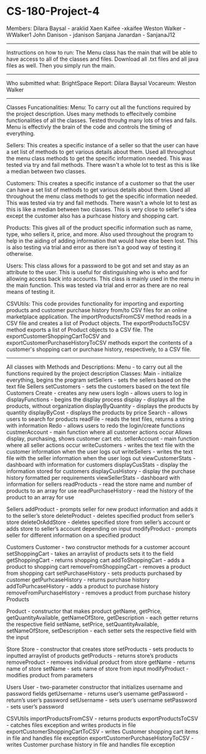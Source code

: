 # CS-180-Project-4

Members:
Dilara Baysal - araklid
Xaen Kaifee -xkaifee
Weston Walker - WWalker1
John Danison - jdanison
Sanjana Janardan - SanjanaJ12

---------------------------------------------------------------------------------------------------------------------------

Instructions on how to run:
The Menu class has the main that will be able to have access to all of the classes and files. Download all .txt files and all java files as well. Then you simply run the main.

---------------------------------------------------------------------------------------------------------------------------

Who submitted what:
BrightSpace Report: Dilara Baysal
Vocareum: Weston Walker

---------------------------------------------------------------------------------------------------------------------------

Classes Funcationalities:
Menu:
To carry out all the functions required by the project description. Uses many methods to effecitvely combine functionalities of all the classes. Tested throuhg many lots of tries and fails. Menu is effectivly the brain of the code and controls the timing of everything.


Sellers:
This creates a specific instance of a seller so that the user can have a set list of methods to get various details about them. Used all throughout the menu class methods to get the specific information needed. This was tested via try and fail methods. There wasn't a whole lot to test as this is like a median between two classes.

  
Customers:
This creates a specific instance of a customer so that the user can have a set list of methods to get various details about them. Used all throughout the menu class methods to get the specific information needed. This was tested via try and fail methods. There wasn't a whole lot to test as this is like a median between two classes. This is very close to seller's idea except the customer also has a purhcase history and shopping cart.

Products:
This gives all of the product specific information such as name, type, who sellers it, price, and more. Also used throughout the program to help in the aiding of adding information that would have else been lost. This is also testing via trial and error as there isn't a good way of testing it otherwise.

Users:
This class allows for a password to be got and set and stay as an attribute to the user. This is useful for distinguishing who is who and for allowing access back into accounts. This class is mainly used in the menu in the main function. This was tested via trial and error as there are no real means of testing it.

CSVUtils:
This code provides functionality for importing and exporting products and customer purchase history from/to CSV files for an online marketplace application. The importProductsFromCSV method reads in a CSV file and creates a list of Product objects. The exportProductsToCSV method exports a list of Product objects to a CSV file. The exportCustomerShoppingCartToCSV and exportCustomerPurchaseHistoryToCSV methods export the contents of a customer's shopping cart or purchase history, respectively, to a CSV file.

---------------------------------------------------------------------------------------------------------------------------

All classes with Methods and Descriptions:
Menu - to carry out all the functions required by the project description
Classes:
  Main - initialize everything, begins the program
  setSellers - sets the sellers based on the text file Sellers
  setCustomers - sets the customers based on the text file Customers
  Create - creates any new users
  logIn - allows users to log in
  displayFunctions - begins the display process
  display - displays all the products, without organization
  displayByQuantity - displays the products by quantity
  displayByCost - displays the products by price
  Search - allows users to search for products
  readFile - reads the text files, returns a string with information
  Redo - allows users to redo the login/create functions
  custmerAccount - main function where all customer actions occur
  Allows display, purchasing, shows customer cart etc.
  sellerAccount - main function where all seller actions occur
  writeCustomers - writes the text file with the customer information when the user logs out
  writeSellers - writes the text file with the seller information when the user logs out
  viewCustomerStats - dashboard with information for customers
  displayCusStats - display the information stored for customers
  displayCusHistory - display the purchase history formatted per requirements
  viewSellerStats - dashboard with information for sellers
  readProducts - read the store name and number of products to an array for use
  readPurchaseHistory - read the history of the product to an array for use


Sellers
  addProduct - prompts seller for new product information and adds it to the seller’s store
  deleteProduct - deletes specified product from seller’s store
  deleteOrAddStore  - deletes specified store from seller’s account or adds store to seller’s account depending on input
  modifyProduct - prompts seller for different information on a specified product


Customers
  Customer - two constructor methods for a customer account
  setShoppingCart  - takes an arraylist of products sets it to the field
  getShoppingCart - returns shopping cart
  addToShoppingCart - adds a product to shopping cart
  removeFromShoppingCart - removes a product from shopping cart
  setPurchaseHistory - sets products purchased by customer
  getPurhcaseHistory - returns purchase history
  addToPurhcaseHistory - adds a product to purchase history
  removeFromPurchaseHistory - removes a product from purchase history Products
  
  Product - constructor that makes product
  getName, getPrice, getQuantityAvailable, getNameOfStore, getDescription - each getter returns the respective field
  setName, setPrice, setQuantityAvailable, setNameOfStore, setDescription - each setter sets the respective field with the      input

Store 
  Store - constructor that creates store
  setProducts - sets products to inputted arraylist of products
  getProducts - returns store’s products
  removeProduct - removes individual product from store
  getName - returns name of store
  setName - sets name of store from input
  modifyProduct - modifies product from parameters


Users
  User - two-parameter constructor that initializes username and password fields
  getUsername - returns user’s username
  getPassword - return’s user’s password
  setUsername - sets user’s username
  setPassword - sets user’s password
  
 CSVUtils
  importProductsFromCSV - returns products
  exportProductsToCSV - catches files exception and writes products in file
  exportCustomerShoppingCartToCSV - writes Customer shopping cart items in file and handles file exception
  exportCustomerPurchaseHistoryToCSV - writes Customer purchase history in file and handles file exception
  
